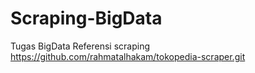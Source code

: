 # Scraping-BigData
Tugas BigData
Referensi scraping https://github.com/rahmatalhakam/tokopedia-scraper.git

